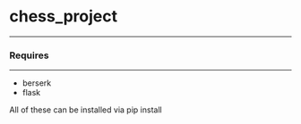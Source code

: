 # chess_project

---

### Requires

---

* berserk
* flask

All of these can be installed via pip install